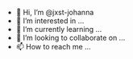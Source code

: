 - 👋 Hi, I’m @jxst-johanna
- 👀 I’m interested in ...
- 🌱 I’m currently learning ...
- 💞️ I’m looking to collaborate on ...
- 📫 How to reach me ...

<!---
jxst-johanna/jxst-johanna is a ✨ special ✨ repository because its `README.md` (this file) appears on your GitHub profile.
You can click the Preview link to take a look at your changes.
--->

